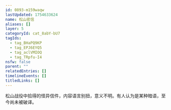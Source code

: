 ```yaml
---
id: 0893-m159waqw
lastUpdated: 1754633624
name: 松山密信
aliases: []
layer: 5
categoryId: cat_8abY-bU7
tagIds:
  - tag_BHaPQ9KP
  - tag_EPJ6EYQ5
  - tag_aclVMIOQ
  - tag_TRpfu-I4
nsfw: false
parent: ""
relatedEntries: []
timelineEvents: []
titledLinks: []
---
```


松山战役中拾得的怪异信件，内容语言别扭，意义不明。有人认为是某种暗语，至今尚未被破译。